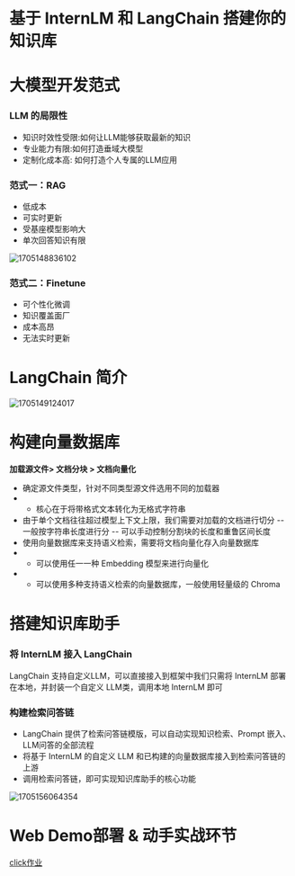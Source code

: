 # 基于 InternLM 和 LangChain 搭建你的知识库

# 大模型开发范式

### LLM 的局限性
- 知识时效性受限:如何让LLM能够获取最新的知识
- 专业能力有限:如何打造垂域大模型
- 定制化成本高: 如何打造个人专属的LLM应用

### 范式一：RAG
- 低成本
- 可实时更新
- 受基座模型影响大
- 单次回答知识有限

![1705148836102](https://github.com/GuoYiFantastic/InternLM_training_camp/assets/130634988/1a9237d4-3bff-4de5-9894-1ffabc3f9724)


### 范式二：Finetune
- 可个性化微调
- 知识覆盖面厂
- 成本高昂
- 无法实时更新

# LangChain 简介
![1705149124017](https://github.com/GuoYiFantastic/InternLM_training_camp/assets/130634988/fe375f75-57da-409b-8a33-6160687ed37c)


# 构建向量数据库
**加载源文件> 文档分块 > 文档向量化**

- 确定源文件类型，针对不同类型源文件选用不同的加载器
- - 核心在于将带格式文本转化为无格式字符串
- 由于单个文档往往超过模型上下文上限，我们需要对加载的文档进行切分
-- 一般按字符串长度进行分
-- 可以手动控制分割块的长度和重鲁区间长度
- 使用向量数据库来支持语义检索，需要将文档向量化存入向量数据库
- - 可以使用任一一种 Embedding 模型来进行向量化
- - 可以使用多种支持语义检索的向量数据库，一般使用轻量级的 Chroma

# 搭建知识库助手

### 将 InternLM 接入 LangChain
LangChain 支持自定义LLM，可以直接接入到框架中我们只需将 InternLM 部署在本地，并封装一个自定义 LLM类，调用本地 InternLM 即可

### 构建检索问答链
- LangChain 提供了检索问答链模版，可以自动实现知识检索、Prompt 嵌入、LLM问答的全部流程
- 将基于 InternLM 的自定义 LLM 和已构建的向量数据库接入到检索问答链的上游
- 调用检索问答链，即可实现知识库助手的核心功能

![1705156064354](https://github.com/GuoYiFantastic/InternLM_training_camp/assets/130634988/1316b2df-ae92-457c-a2b3-1f8889ac0cb6)

# Web Demo部署 & 动手实战环节
[click作业](https://github.com/GuoYiFantastic/InternLM_training_camp/blob/main/%E5%9F%BA%E4%BA%8E%20InternLM%20%E5%92%8C%20LangChain%20%E6%90%AD%E5%BB%BA%E4%BD%A0%E7%9A%84%E7%9F%A5%E8%AF%86%E5%BA%93/%E4%BD%9C%E4%B8%9A.md)
